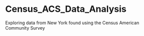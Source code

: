 # Census_ACS_Data_Analysis
Exploring data from New York found using the Census American Community Survey
